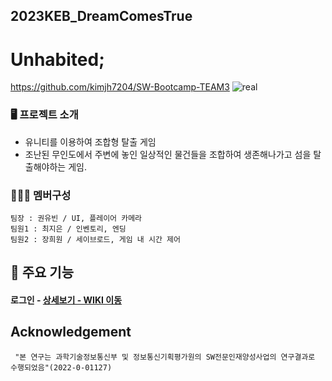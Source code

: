 ## 2023KEB_DreamComesTrue
# Unhabited;
https://github.com/kimjh7204/SW-Bootcamp-TEAM3
![real](https://user-images.githubusercontent.com/34911552/102442304-772a4480-4067-11eb-839f-2d986933cde6.png)



### 🖥️ 프로젝트 소개
* 유니티를 이용하여 조합형 탈출 게임
* 조난된 무인도에서 주변에 놓인 일상적인 물건들을 조합하여 생존해나가고 섬을 탈출해야하는 게임.

### 🧑‍🤝‍🧑 멤버구성
```
팀장 : 권유빈 / UI, 플레이어 카메라
팀원1 : 최지은 / 인벤토리, 엔딩
팀원2 : 장희원 / 세이브로드, 게임 내 시간 제어
```


## 📌 주요 기능
#### 로그인 - <a href="https://github.com/chaehyuenwoo/SpringBoot-Project-MEGABOX/wiki/%EC%A3%BC%EC%9A%94-%EA%B8%B0%EB%8A%A5-%EC%86%8C%EA%B0%9C(Login)" >상세보기 - WIKI 이동</a>



## Acknowledgement
```
 "본 연구는 과학기술정보통신부 및 정보통신기획평가원의 SW전문인재양성사업의 연구결과로 수행되었음"(2022-0-01127) 
```
